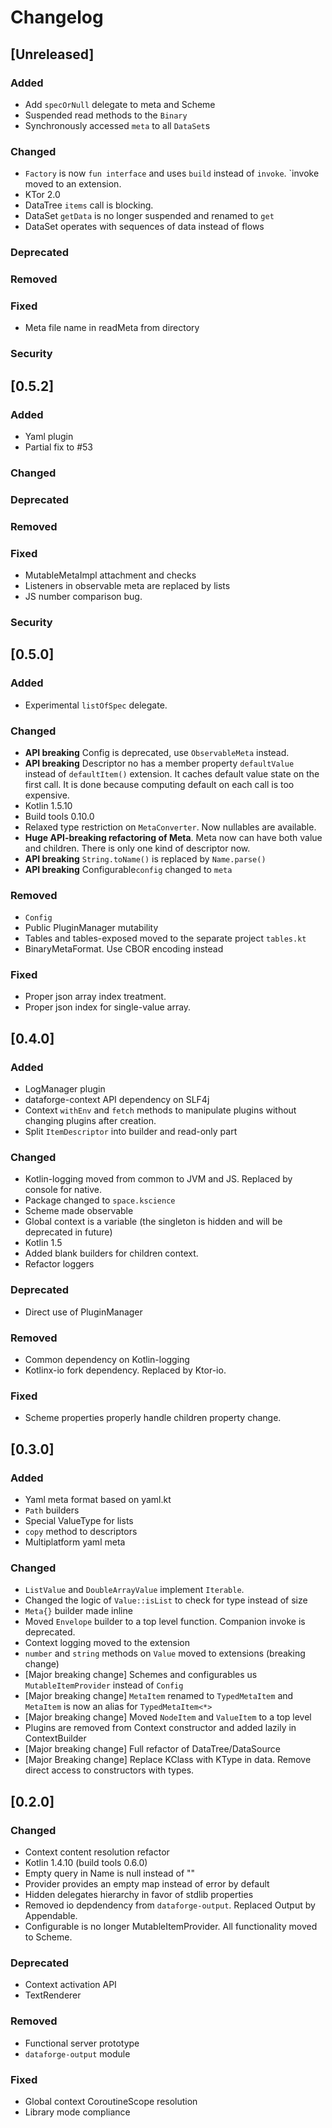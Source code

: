 # Changelog

## [Unreleased]
### Added
- Add `specOrNull` delegate to meta and Scheme
- Suspended read methods to the `Binary`
- Synchronously accessed `meta` to all `DataSet`s

### Changed
- `Factory` is now `fun interface` and uses `build` instead of `invoke`. `invoke moved to an extension.
- KTor 2.0
- DataTree `items` call is blocking.
- DataSet `getData` is no longer suspended and renamed to `get`
- DataSet operates with sequences of data instead of flows

### Deprecated

### Removed

### Fixed
- Meta file name in readMeta from directory

### Security

## [0.5.2]
### Added
- Yaml plugin
- Partial fix to #53


### Changed

### Deprecated

### Removed

### Fixed
- MutableMetaImpl attachment and checks
- Listeners in observable meta are replaced by lists
- JS number comparison bug.


### Security

## [0.5.0]
### Added
- Experimental `listOfSpec` delegate.


### Changed
- **API breaking** Config is deprecated, use `ObservableMeta` instead.
- **API breaking** Descriptor no has a member property `defaultValue` instead of `defaultItem()` extension. It caches default value state on the first call. It is done because computing default on each call is too expensive.
- Kotlin 1.5.10
- Build tools 0.10.0
- Relaxed type restriction on `MetaConverter`. Now nullables are available.
- **Huge API-breaking refactoring of Meta**. Meta now can have both value and children. There is only one kind of descriptor now.
- **API breaking** `String.toName()` is replaced by `Name.parse()`
- **API breaking** Configurable`config` changed to `meta`


### Removed
- `Config`
- Public PluginManager mutability
- Tables and tables-exposed moved to the separate project `tables.kt`
- BinaryMetaFormat. Use CBOR encoding instead


### Fixed
- Proper json array index treatment.
- Proper json index for single-value array.

## [0.4.0]
### Added
- LogManager plugin
- dataforge-context API dependency on SLF4j
- Context `withEnv` and `fetch` methods to manipulate plugins without changing plugins after creation.
- Split `ItemDescriptor` into builder and read-only part


### Changed
- Kotlin-logging moved from common to JVM and JS. Replaced by console for native.
- Package changed to `space.kscience`
- Scheme made observable
- Global context is a variable (the singleton is hidden and will be deprecated in future)
- Kotlin 1.5
- Added blank builders for children context.
- Refactor loggers


### Deprecated
- Direct use of PluginManager


### Removed
- Common dependency on Kotlin-logging
- Kotlinx-io fork dependency. Replaced by Ktor-io.


### Fixed
- Scheme properties properly handle children property change.

## [0.3.0]
### Added
- Yaml meta format based on yaml.kt
- `Path` builders
- Special ValueType for lists
- `copy` method to descriptors
- Multiplatform yaml meta


### Changed
- `ListValue` and `DoubleArrayValue` implement `Iterable`.
- Changed the logic of `Value::isList` to check for type instead of size
- `Meta{}` builder made inline
- Moved `Envelope` builder to a top level function. Companion invoke is deprecated.
- Context logging moved to the extension
- `number` and `string` methods on `Value` moved to extensions (breaking change)
- \[Major breaking change\] Schemes and configurables us `MutableItemProvider` instead of `Config`
- \[Major breaking change\] `MetaItem` renamed to `TypedMetaItem` and `MetaItem` is now an alias for `TypedMetaItem<*>`
- \[Major breaking change\] Moved `NodeItem` and `ValueItem` to a top level
- Plugins are removed from Context constructor and added lazily in ContextBuilder
- \[Major breaking change\] Full refactor of DataTree/DataSource
- \[Major Breaking change\] Replace KClass with KType in data. Remove direct access to constructors with types.

## [0.2.0]
### Changed
- Context content resolution refactor
- Kotlin 1.4.10 (build tools 0.6.0)
- Empty query in Name is null instead of ""
- Provider provides an empty map instead of error by default
- Hidden delegates hierarchy in favor of stdlib properties
- Removed io depdendency from `dataforge-output`. Replaced Output by Appendable.
- Configurable is no longer MutableItemProvider. All functionality moved to Scheme.


### Deprecated
- Context activation API
- TextRenderer


### Removed
- Functional server prototype
- `dataforge-output` module


### Fixed
- Global context CoroutineScope resolution
- Library mode compliance